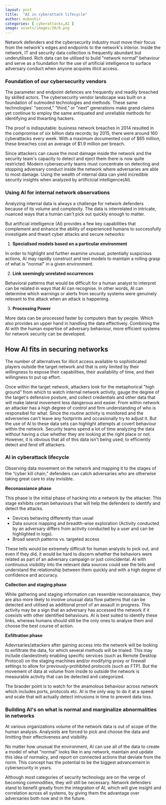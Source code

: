 ```yaml
---
layout: post
title:  "AI in cyberattack lifecycle"
author: mubashir
categories: [ cyberattacks,AI ]
image: assets/images/20/0.png
---
```


Network defenders and the cybersecurity industry must move their focus from the network's edges and endpoints to the network's interior. Inside the network, IT and security data collection is frequently abundant but underutilised. Rich data can be utilised to build "network normal" behaviour and serve as a foundation for the use of artificial intelligence to surface adversary conduct when anyone acquires illicit access.

### Foundation of our cybersecurity vendors

The parameter and endpoint defences are frequently and readily breached by skilled actors. The cybersecurity vendor landscape was built on a foundation of outmoded technologies and methods.
These same technologies' "second," "third," or "next" generations make grand claims yet continue to employ the same antiquated and unreliable methods for identifying and thwarting hackers.  

The proof is indisputable: business network breaches in 2014 resulted in the compromise of six billion data records; by 2015, there were around 160 cyberattacks every week. With a maximum documented cost of $65 million, these breaches cost an average of $1.9 million per breach.

 Since attackers can cause the most damage inside the network and the security team's capacity to detect and eject them there is now quite restricted. Modern cybersecurity teams must concentrate on detecting and stopping adversary conduct inside the network where adversaries are able to most damage. Using the wealth of internal data can yield incredible security insights when analyzed by artificicial intelligence(AI).

### Using AI for internal network observations

Analyzing internal data is always a challenge for network defenders because of its volume and complexity. The data is interrelated in intricate, nuanced ways that a human can't pick out quickly enough to matter.

But  artificial intelligence (AI)  provides a few key capabilities that complement and enhance  the ability of experienced humans to successfully investigate and thwart cyber attacks and secure networks:

1. **Specialised models based on a particular environment**

In order to highlight and further examine unusual, potentially suspicious actions, AI may rapidly construct and test models to maintain a rolling grasp of what is "normal" in a given environment.

2. **Link seemingly unrelated occurrences**

Behavioral patterns that would be difficult for a human analyst to interpret can be related in ways that AI can recognise. In other words, AI can determine which warnings or alerts from security systems were genuinely relevant to the attack when an attack is happening.

3. **Processing Power**

More data can be processed faster by computers than by people. Which also provides an upper hand in handling the data effectively. Combining the AI with the human expertise of adversary behaviour, more efficient systems for network security can be developed.

## How AI fits in securing networks

The number of alternatives for illicit access available to sophisticated players outside the target network and that  is only limited by their willingness to expose their capabilities, their availability of time, and their willingness to put up effort.

Once within the target network, attackers look for the metaphorical "high ground" from which to watch internal network activity, gauge the degree of the target's defensive posture, and collect credentials and other data that will make lateral movement less dangerous and easier. From within network an attacker has a high degree of control and firm understanding of who is responsibel for what. Since the routine activity is monitored and the adverseries can't leave any footprints and occasionally try to adjust it. But the use of AI to these data sets can highlight attempts at covert behaviour within the network. Security teams spend a lot of time analyzing the data without having a clue whether they are looking at the right place or not. However, it is obvious that all of this data isn't being used; to efficiently detect and fend off attackers.

### AI in cyberattack lifecycle

Observing data movement on the network and mapping it to the stages of the “cyber kill chain,” defenders can catch adversaries who are otherwise taking great care to stay invisible.

**Reconassiance phase**

This phase is the initial phase of hacking into a network by the attacker. This stage exhibits certain behaviours that will help the defenders to identify and detect the attacks.

- Devices behaving differently than usual
- Data source mapping and breadth-wise exploration
(Activity conducted by an adversary differs from activity conducted by a user and can be highlighted in logs).
- Broad search patterns vs. targeted access

These tells would be extremely difficult for human analysts to pick out, and even if they did, it would be hard to discern whether the behaviors were related as part of an adversary campaign or just coincidental. AI with continuous visibility into the relevant data sources could see the tells and understand the relationship between them quickly and with a high degree of confidence and accuracy.

**Collection and staging phase**

While gathering and staging information can resemble reconnaissance, they are also more likely to involve unusual data flow patterns that can be detected and utilised as additional proof of an assault in progress.
This activity may be a sign that an adversary has accessed the network if it coexists with other identified behaviours. AI is best suited to identify these links, whereas humans should still be the only ones to analyse them and choose the best course of action.

**Exfiltration phase**

Adevrsaries/attackers after gaining access into the network  will be looking to exfiltrate the data, for which several methods will be trialed. This may include clandestinely enabling specific services (such as Remote Desktop Protocol) on the staging machines and/or modifying proxy or firewall settings to allow for previously-prohibited protocols (such as FTP). But the movement of data at volume from inside to outside the network is measurable activity that can be detected and categorized.

The braoder point is to watch for the anamolous behaviour across network which includes ports, protocols etc. AI is the only way to do it at a speed and scale that will actually detect intrusions in time to prevent data loss.



### Building AI's on what is normal and marginalize abnormalities in networks

At various organizations volume of the network data is out of scope of the human analysis. Analysists are forced to pick and choose the data and limitting  their effectiveness and visibility.

No matter how unusual the environment, AI can use all of the data to create a model of what "normal" looks like in any network, maintain and update this idea of normalcy, and report on connected actions that deviate from the norm. This concept has the potential to be the biggest advancement in cybersecurity in years. 

Although most categories of security technology are on the verge of becoming commodities, they will still be necessary. Network defenders stand to benefit greatly from the integration of AI, which will give insight and correlation across all systems, by giving them the advantage over adversaries both now and in the future.

